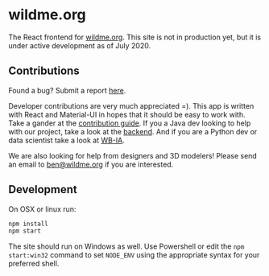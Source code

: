# wildme.org

The React frontend for [wildme.org](https://wildme.org/). This site is not in production yet, but it is under active development as of July 2020.

## Contributions 

Found a bug? Submit a report [here](https://github.com/WildbookOrg/wildme.org/issues/new).

Developer contributions are very much appreciated =). This app is written with React and Material-UI in hopes that it should be easy to work with. Take a gander at the [contribution guide](https://github.com/WildbookOrg/wildme.org/blob/master/CONTRIBUTION_GUIDE.md). If you a Java dev looking to help with our project, take a look at the [backend](https://github.com/WildbookOrg/Wildbook). And if you are a Python dev or data scientist take a look at [WB-IA](https://github.com/WildbookOrg/wildbook-ia). 

We are also looking for help from designers and 3D modelers! Please send an email to ben@wildme.org if you are interested.

## Development 

On OSX or linux run:

```js
npm install 
npm start 
```

The site should run on Windows as well. Use Powershell or edit the `npm start:win32` command to set `NODE_ENV` using the appropriate syntax for your preferred shell.
